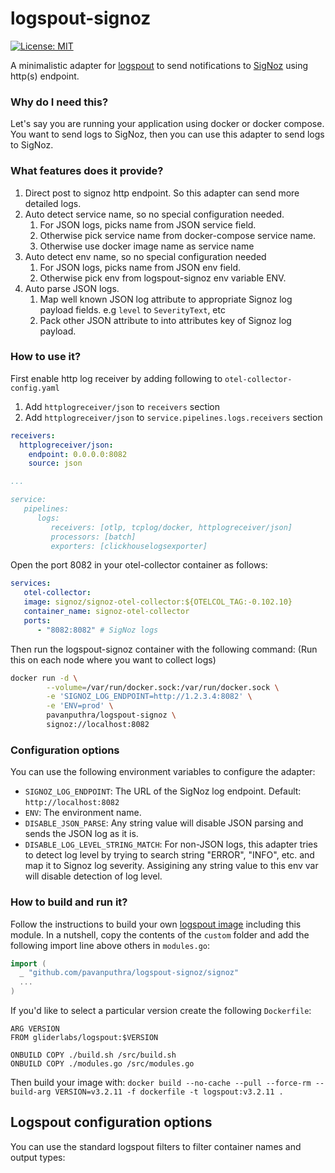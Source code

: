 # logspout-signoz

[![License: MIT](https://img.shields.io/badge/License-MIT-yellow.svg)](https://opensource.org/licenses/MIT)

A minimalistic adapter for [logspout](https://github.com/gliderlabs/logspout) to send notifications to [SigNoz](https://signoz.io/) using http(s) endpoint.

### Why do I need this?

Let's say you are running your application using docker or docker compose. You want to send logs to
SigNoz, then you can use this adapter to send logs to SigNoz.

### What features does it provide?

1. Direct post to signoz http endpoint. So this adapter can send more detailed logs.
1. Auto detect service name, so no special configuration needed.
   1. For JSON logs, picks name from JSON service field.
   1. Otherwise pick service name from docker-compose service name.
   1. Otherwise use docker image name as service name
1. Auto detect env name, so no special configuration needed
   1. For JSON logs, picks name from JSON env field.
   1. Otherwise pick env from logspout-signoz env variable ENV.
1. Auto parse JSON logs.
   1. Map well known JSON log attribute to appropriate Signoz log payload fields. e.g `level` to `SeverityText`, etc
   1. Pack other JSON attribute to into attributes key of Signoz log payload.

### How to use it?

First enable http log receiver by adding following to `otel-collector-config.yaml`

1. Add `httplogreceiver/json` to `receivers` section
1. Add `httplogreceiver/json` to `service.pipelines.logs.receivers` section

```yaml
receivers:
  httplogreceiver/json:
    endpoint: 0.0.0.0:8082
    source: json

...

service:
   pipelines:
      logs:
         receivers: [otlp, tcplog/docker, httplogreceiver/json]
         processors: [batch]
         exporters: [clickhouselogsexporter]
```

Open the port 8082 in your otel-collector container as follows:

```yaml
services:
   otel-collector:
   image: signoz/signoz-otel-collector:${OTELCOL_TAG:-0.102.10}
   container_name: signoz-otel-collector
   ports:
      - "8082:8082" # SigNoz logs
```

Then run the logspout-signoz container with the following command: 
(Run this on each node where you want to collect logs)

```bash
docker run -d \
        --volume=/var/run/docker.sock:/var/run/docker.sock \
        -e 'SIGNOZ_LOG_ENDPOINT=http://1.2.3.4:8082' \
        -e 'ENV=prod' \
        pavanputhra/logspout-signoz \
        signoz://localhost:8082
```

### Configuration options

You can use the following environment variables to configure the adapter:

- `SIGNOZ_LOG_ENDPOINT`: The URL of the SigNoz log endpoint. Default: `http://localhost:8082`
- `ENV`: The environment name.
- `DISABLE_JSON_PARSE`: Any string value will disable JSON parsing and sends the JSON log as it is.
- `DISABLE_LOG_LEVEL_STRING_MATCH`: For non-JSON logs, this adapter tries to detect log level by trying to search string
   "ERROR", "INFO", etc. and map it to Signoz log severity. Assigining any string value to this env var will disable 
   detection of log level.


### How to build and run it?

Follow the instructions to build your own [logspout image](https://github.com/gliderlabs/logspout/tree/master/custom) including this module.
In a nutshell, copy the contents of the `custom` folder and add the following import line above others in `modules.go`:
```go
import (
  _ "github.com/pavanputhra/logspout-signoz/signoz"
  ...
)
```

If you'd like to select a particular version create the following `Dockerfile`:
```
ARG VERSION
FROM gliderlabs/logspout:$VERSION

ONBUILD COPY ./build.sh /src/build.sh
ONBUILD COPY ./modules.go /src/modules.go
```

Then build your image with: `docker build --no-cache --pull --force-rm --build-arg VERSION=v3.2.11 -f dockerfile -t logspout:v3.2.11 .`


## Logspout configuration options

You can use the standard logspout filters to filter container names and output types:

